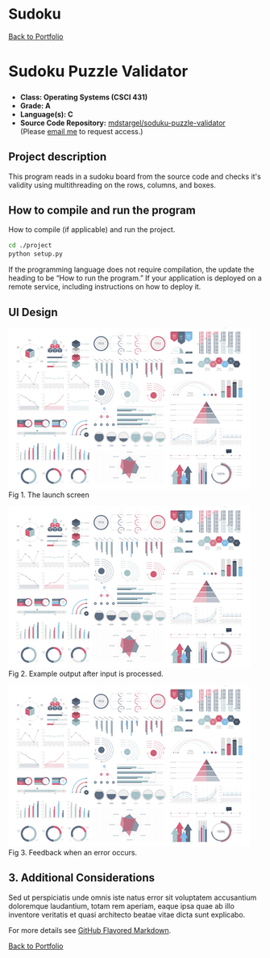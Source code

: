 # Sudoku

[Back to Portfolio](./)

<h2 style="font-size: 30px">Sudoku Puzzle Validator</h2>

-   **Class: Operating Systems (CSCI 431)** 
-   **Grade: A** 
-   **Language(s): C** 
-   **Source Code Repository:** [mdstargel/soduku-puzzle-validator](https://github.com/mdstargel/soduku-puzzle-validator)  
    (Please [email me](mailto:mdstargel@csustudent.net?subject=GitHub%20Access%20-%20Sudoku%20Project) to request access.)
    
## Project description

This program reads in a sudoku board from the source code and checks it's validity using multithreading on the rows, columns, and boxes. 

## How to compile and run the program

How to compile (if applicable) and run the project.

```bash
cd ./project
python setup.py
```

If the programming language does not require compilation, the update the heading to be “How to run the program.” If your application is deployed on a remote service, including instructions on how to deploy it.

## UI Design


![screenshot](images/dummy_thumbnail.jpg)  
Fig 1. The launch screen

![screenshot](images/dummy_thumbnail.jpg)  
Fig 2. Example output after input is processed.

![screenshot](images/dummy_thumbnail.jpg)  
Fig 3. Feedback when an error occurs.

## 3. Additional Considerations

Sed ut perspiciatis unde omnis iste natus error sit voluptatem accusantium doloremque laudantium, totam rem aperiam, eaque ipsa quae ab illo inventore veritatis et quasi architecto beatae vitae dicta sunt explicabo. 

For more details see [GitHub Flavored Markdown](https://guides.github.com/features/mastering-markdown/).

[Back to Portfolio](./)
